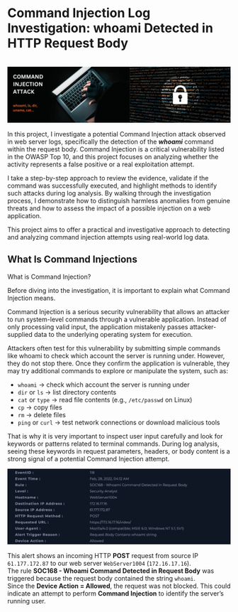 # Command Injection Log Investigation: whoami Detected in HTTP Request Body

<br>

<img src="https://github.com/bayulus/Detecting-Command-Injection-Attacks/blob/main/img/Gits..png?raw=true" > 

<p>In this project, I investigate a potential Command Injection attack observed in web server logs, specifically the detection of the <b><i>whoami</i></b> command within the request body. Command Injection is a critical vulnerability listed in the OWASP Top 10, and this project focuses on analyzing whether the activity represents a false positive or a real exploitation attempt.

I take a step-by-step approach to review the evidence, validate if the command was successfully executed, and highlight methods to identify such attacks during log analysis. By walking through the investigation process, I demonstrate how to distinguish harmless anomalies from genuine threats and how to assess the impact of a possible injection on a web application.

This project aims to offer a practical and investigative approach to detecting and analyzing command injection attempts using real-world log data.</p>

<h2>What Is Command Injections</h2>

What is Command Injection?

Before diving into the investigation, it is important to explain what Command Injection means.

Command Injection is a serious security vulnerability that allows an attacker to run system-level commands through a vulnerable application. Instead of only processing valid input, the application mistakenly passes attacker-supplied data to the underlying operating system for execution.

Attackers often test for this vulnerability by submitting simple commands like whoami to check which account the server is running under. However, they do not stop there. Once they confirm the application is vulnerable, they may try additional commands to explore or manipulate the system, such as:

- `whoami` → check which account the server is running under  
- `dir` or `ls` → list directory contents  
- `cat` or `type` → read file contents (e.g., `/etc/passwd` on Linux)  
- `cp` → copy files  
- `rm` → delete files  
- `ping` or `curl` → test network connections or download malicious tools
  
That is why it is very important to inspect user input carefully and look for keywords or patterns related to terminal commands. During log analysis, seeing these keywords in request parameters, headers, or body content is a strong signal of a potential Command Injection attempt.


<img src="https://github.com/bayulus/Detecting-Command-Injection-Attacks/blob/main/img/1.png?raw=true" > 

This alert shows an incoming HTTP **POST** request from source IP `61.177.172.87` to our web server `WebServer1004` (`172.16.17.16`).  
The rule **SOC168 - Whoami Command Detected in Request Body** was triggered because the request body contained the string `whoami`.  
Since the **Device Action = Allowed**, the request was not blocked. This could indicate an attempt to perform **Command Injection** to identify the server’s running user.  
